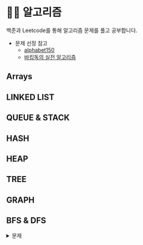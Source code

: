 # 🧙‍♀️ 알고리즘

백준과 Leetcode를 통해 알고리즘 문제를 풀고 공부합니다.

- 문제 선정 참고
  - [alphabet150](https://alphabet150.com/)
  - [바킹독의 실전 알고리즘](https://github.com/encrypted-def/basic-algo-lecture/blob/master/workbook.md)

## Arrays

## LINKED LIST

## QUEUE & STACK

## HASH

## HEAP

## TREE

## GRAPH

## BFS & DFS

<details>
<summary> 문제 </summary>

- [유기농 배추](https://www.acmicpc.net/problem/1012)
  - [슬찬](bfs_dfs/baekjoon_1012/chan_1012.py)
  - [장규](bfs_dfs/baekjoon_1012/min_1012.cpp)
  - [연희](bfs_dfs/baekjoon_1012/yeonhee_1012.py)
  - [경석](bfs_dfs/baekjoon_1012/moon_1012.java)



- [Find All Possible Recipes from Given Supplies](https://leetcode.com/problems/find-all-possible-recipes-from-given-supplies/)
  - [슬찬](bfs_dfs/leet_2115/chan_2115.py)
  - [장규]()
  - [연희](bfs_dfs/leet_2115/yeonhee_2115.py)
  - [경석]()

- [불!](https://www.acmicpc.net/problem/4179)
  - [슬찬]()
  - [장규]()
  - [연희]()
  - [경석]()

- [Most Stones Removed with Same Row or Column](https://leetcode.com/problems/most-stones-removed-with-same-row-or-column/)
  - [슬찬](bfs_dfs/leet_947/chan_947.py)
  - [장규]()
  - [연희]()
  - [경석]()


## DP

## GREEDY

## RECURSION

## SORT
